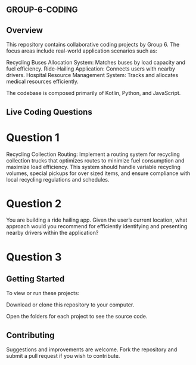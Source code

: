 ## GROUP-6-CODING
## Overview
This repository contains collaborative coding projects by Group 6. The focus areas include real-world application scenarios such as:

Recycling Buses Allocation System: Matches buses by load capacity and fuel efficiency.
Ride-Hailing Application: Connects users with nearby drivers.
Hospital Resource Management System: Tracks and allocates medical resources efficiently.

The codebase is composed primarily of Kotlin, Python, and JavaScript.
## Live Coding Questions
# Question 1
Recycling Collection Routing: Implement a routing system for recycling collection trucks that optimizes routes to minimize fuel consumption and maximize load efficiency. This system should handle variable recycling volumes, special pickups for over sized items, and ensure compliance with local recycling regulations and schedules.

# Question 2
You are building a ride hailing app. Given the user’s current location, what approach would you recommend for efficiently identifying and presenting nearby drivers within the application?

# Question 3

## Getting Started
To view or run these projects:

Download or clone this repository to your computer.

Open the folders for each project to see the source code.

## Contributing
Suggestions and improvements are welcome. Fork the repository and submit a pull request if you wish to contribute.




